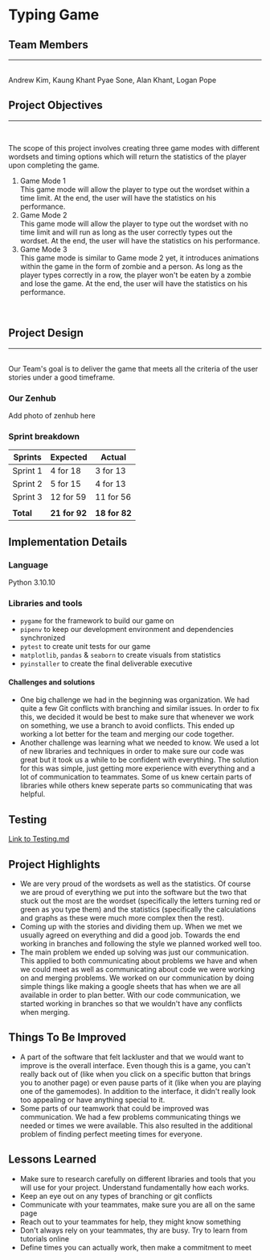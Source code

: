 # Typing Game

## Team Members
---
<br>
Andrew Kim, Kaung Khant Pyae Sone, Alan Khant, Logan Pope
<br>

## Project Objectives
---
<br>
<p>
The scope of this project involves creating three game modes with different wordsets and timing options which will return the 
statistics of the player upon completing the game.
<ol>
<li>Game Mode 1<br>
This game mode will allow the player to type out the wordset within a time limit. At the end, the user will have the statistics on his performance.</li>
<li>Game Mode 2<br>
This game mode will allow the player to type out the wordset with no time limit and will run as long as the user correctly types out the wordset. At the end, the user will have the statistics on his performance.</li>
<li>Game Mode 3<br>
This game mode is similar to Game mode 2 yet, it introduces animations within the game in the form of zombie and a person. As long as the player types correctly in a row, the player won't be eaten by a zombie and lose the game. At the end, the user will have the statistics on his performance. 
</li>
</ol>
</p>
<br>

## Project Design
---
<br>
Our Team's goal is to deliver the game that meets all the criteria of the user stories under a good timeframe. 

### Our Zenhub
Add photo of zenhub here


### Sprint breakdown
| Sprints | Expected | Actual |
| -- | -- | -- |
| Sprint 1 | 4 for 18 | 3 for 13 |
| Sprint 2 | 5 for 15 | 4 for 13 |
| Sprint 3 | 12 for 59 | 11 for 56 |
| | |
| **Total** | **21 for 92** | **18 for 82** |

## Implementation Details
### Language
Python 3.10.10
### Libraries and tools
- `pygame` for the framework to build our game on
- `pipenv` to keep our development environment and dependencies synchronized
- `pytest` to create unit tests for our game
- `matplotlib`, `pandas` & `seaborn` to create visuals from statistics
- `pyinstaller` to create the final deliverable executive
#### Challenges and solutions
- One big challenge we had in the beginning was organization. We had quite a few Git conflicts with branching and similar issues. In order to fix this, we decided it would be best to make sure that whenever we work on something, we use a branch to avoid conflicts. This ended up working a lot better for the team and merging our code together.
- Another challenge was learning what we needed to know. We used a lot of new libraries and techniques in order to make sure our code was great but it took us a while to be confident with everything. The solution for this was simple, just getting more experience with everything and a lot of communication to teammates. Some of us knew certain parts of libraries while others knew seperate parts so communicating that was helpful.

## Testing
[Link to Testing.md](https://github.com/comp129/customer-project-entei2023/blob/main/Testing.md)

## Project Highlights
- We are very proud of the wordsets as well as the statistics. Of course we are proud of everything we put into the software but the two that stuck out the most are the wordset (specifically the letters turning red or green as you type them) and the statistics (specifically the calculations and graphs as these were much more complex then the rest).
- Coming up with the stories and dividing them up. When we met we usually agreed on everything and did a good job. Towards the end working in branches and following the style we planned worked well too.
- The main problem we ended up solving was just our communication. This applied to both communicating about problems we have and when we could meet as well as communicating about code we were working on and merging problems. We worked on our communication by doing simple things like making a google sheets that has when we are all available in order to plan better. With our code communication, we started working in branches so that we wouldn't have any conflicts when merging.

## Things To Be Improved 
- A part of the software that felt lackluster and that we would want to improve is the overall interface. Even though this is a game, you can't really back out of (like when you click on a specific button that brings you to another page) or even pause parts of it (like when you are playing one of the gamemodes). In addition to the interface, it didn't really look too appealing or have anything special to it. 
- Some parts of our teamwork that could be improved was communication. We had a few problems communicating things we needed or times we were available. This also resulted in the additional problem of finding perfect meeting times for everyone.

## Lessons Learned
<ul>
<li>Make sure to research carefully on different libraries and tools that you will use for your project. Understand fundamentally how each works.</li>
<li>Keep an eye out on any types of branching or git conflicts</li>
<li>Communicate with your teammates, make sure you are all on the same page</li>
<li>Reach out to your teammates for help, they might know something</lid>
<li>Don't always rely on your teammates, thy are busy. Try to learn from tutorials online</li>
<li>Define times you can actually work, then make a commitment to meet</lid>
</ul>
